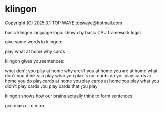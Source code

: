 # klingon
Copyright (C) 2025.3.1 TOP WAYE topwaye@hotmail.com

basic klingon language logic shown by basic CPU framework logic

give some words to klingon:

play what
at home
why
cards

klingon gives you sentences:

what don't you play at home
why aren't you at home
you are at home
what don't you think you play
what you play is not cards
do you play cards at home
you do play cards at home
you play cards at home
you play what you didn't play
cards you play
cards that you play

klingon shows how our brains actually think to form sentences.

gcc main.c -o main
